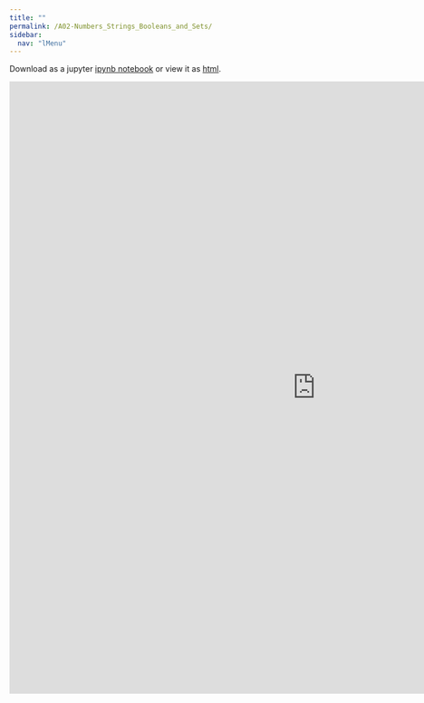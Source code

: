 ```yaml
---
title: ""
permalink: /A02-Numbers_Strings_Booleans_and_Sets/
sidebar:
  nav: "lMenu"
---
```


Download as a jupyter [ipynb notebook](https://datascience-intro.github.io/1MS041-2022/notebooks/A02-Numbers_Strings_Booleans_and_Sets.ipynb) or view it as [html](https://datascience-intro.github.io/1MS041-2022/notebooks/A02-Numbers_Strings_Booleans_and_Sets.html).

<iframe src="https://datascience-intro.github.io/1MS041-2022/notebooks/A02-Numbers_Strings_Booleans_and_Sets.html" width="1080" height="1080" frameborder="0"></iframe>

    